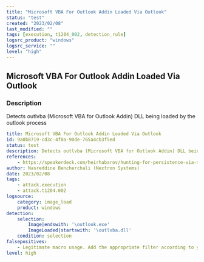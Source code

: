 ```yaml
---
title: "Microsoft VBA For Outlook Addin Loaded Via Outlook"
status: "test"
created: "2023/02/08"
last_modified: ""
tags: [execution, t1204_002, detection_rule]
logsrc_product: "windows"
logsrc_service: ""
level: "high"
---
```


## Microsoft VBA For Outlook Addin Loaded Via Outlook

### Description

Detects outlvba (Microsoft VBA for Outlook Addin) DLL being loaded by the outlook process

```yml
title: Microsoft VBA For Outlook Addin Loaded Via Outlook
id: 9a0b8719-cd3c-4f0a-90de-765a4cb3f5ed
status: test
description: Detects outlvba (Microsoft VBA for Outlook Addin) DLL being loaded by the outlook process
references:
    - https://speakerdeck.com/heirhabarov/hunting-for-persistence-via-microsoft-exchange-server-or-outlook?slide=58
author: Nasreddine Bencherchali (Nextron Systems)
date: 2023/02/08
tags:
    - attack.execution
    - attack.t1204.002
logsource:
    category: image_load
    product: windows
detection:
    selection:
        Image|endswith: '\outlook.exe'
        ImageLoaded|startswith: '\outlvba.dll'
    condition: selection
falsepositives:
    - Legitimate macro usage. Add the appropriate filter according to your environment
level: high

```
